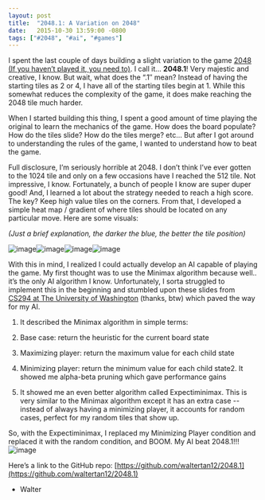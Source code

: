 ```yaml
---
layout: post
title:  "2048.1: A Variation on 2048"
date:   2015-10-30 13:59:00 -0800
tags: ["#2048", "#ai", "#games"]
---
```

I spent the last couple of days building a slight variation to the game [2048 (If you haven’t played it, you need to)](https://gabrielecirulli.github.io/2048/). I call it... **2048.1**! Very majestic and creative, I know. But wait, what does the “.1″ mean? Instead of having the starting tiles as 2 or 4, I have all of the starting tiles begin at 1. While this somewhat reduces the complexity of the game, it does make reaching the 2048 tile much harder.

When I started building this thing, I spent a good amount of time playing the original to learn the mechanics of the game. How does the board populate? How do the tiles slide? How do the tiles merge? etc... But after I got around to understanding the rules of the game, I wanted to understand how to beat the game.

Full disclosure, I’m seriously horrible at 2048. I don’t think I’ve ever gotten to the 1024 tile and only on a few occasions have I reached the 512 tile. Not impressive, I know. Fortunately, a bunch of people I know are super duper good! And, I learned a lot about the strategy needed to reach a high score. The key? Keep high value tiles on the corners. From that, I developed a simple heat map / gradient of where tiles should be located on any particular move. Here are some visuals:

_(Just a brief explanation, the darker the blue, the better the tile position)_

![image](https://40.media.tumblr.com/b8c5dc78a13e4f97062875fd844863a0/tumblr_inline_nx1nutX1CJ1qepten_540.png)![image](https://36.media.tumblr.com/714209bc4a5af3dcc2a6db774341c6ef/tumblr_inline_nx1nutFDPS1qepten_540.png)![image](https://41.media.tumblr.com/6d554c5be4b608b71760f2a8340f5d06/tumblr_inline_nx1nutyKGc1qepten_540.png)![image](https://40.media.tumblr.com/e8d2cdf088177cf6650a3215ac6c2cb4/tumblr_inline_nx1nuu71aM1qepten_540.png)

With this in mind, I realized I could actually develop an AI capable of playing the game. My first thought was to use the Minimax algorithm because well.. it’s the only AI algorithm I know. Unfortunately, I sorta struggled to implement this in the beginning and stumbled upon these slides from [CS294 at The University of Washington](https://courses.cs.washington.edu/courses/cse473/11au/slides/cse473au11-adversarial-search.pdf) (thanks, btw) which paved the way for my AI. 

1.  It described the Minimax algorithm in simple terms:

1.  Base case: return the heuristic for the current board state

2.  Maximizing player: return the maximum value for each child state
3.  Minimizing player: return the minimum value for each child state2.  It showed me alpha-beta pruning which gave performance gains
3.  It showed me an even better algorithm called Expectiminimax. This is very similar to the Minimax algorithm except it has an extra case -- instead of always having a minimizing player, it accounts for random cases, perfect for my random tiles that show up.

So, with the Expectiminimax, I replaced my Minimizing Player condition and replaced it with the random condition, and BOOM. My AI beat 2048.1!!!
![image](https://40.media.tumblr.com/216d002e4bec987277daf918772c8cfe/tumblr_inline_nx1olcNUu11qepten_540.png)

Here’s a link to the GitHub repo: [https://github.com/waltertan12/2048.1](https://github.com/waltertan12/2048.1)

- Walter
